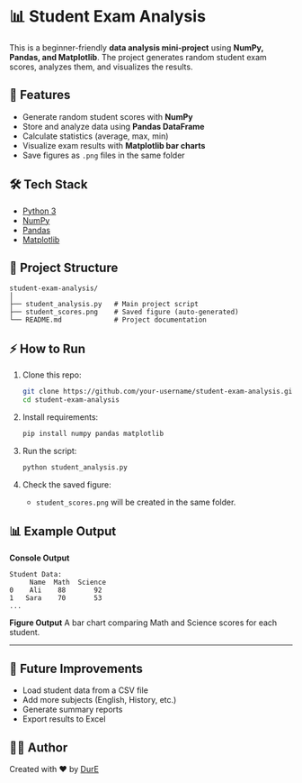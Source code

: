 # 📊 Student Exam Analysis

This is a beginner-friendly **data analysis mini-project** using **NumPy, Pandas, and Matplotlib**.
The project generates random student exam scores, analyzes them, and visualizes the results.

## 🚀 Features

* Generate random student scores with **NumPy**
* Store and analyze data using **Pandas DataFrame**
* Calculate statistics (average, max, min)
* Visualize exam results with **Matplotlib bar charts**
* Save figures as `.png` files in the same folder

## 🛠 Tech Stack

* [Python 3](https://www.python.org/)
* [NumPy](https://numpy.org/)
* [Pandas](https://pandas.pydata.org/)
* [Matplotlib](https://matplotlib.org/)

## 📂 Project Structure

```
student-exam-analysis/
│
├── student_analysis.py   # Main project script
├── student_scores.png    # Saved figure (auto-generated)
└── README.md             # Project documentation
```

## ⚡ How to Run

1. Clone this repo:

   ```bash
   git clone https://github.com/your-username/student-exam-analysis.git
   cd student-exam-analysis
   ```
2. Install requirements:

   ```bash
   pip install numpy pandas matplotlib
   ```
3. Run the script:

   ```bash
   python student_analysis.py
   ```
4. Check the saved figure:

   * `student_scores.png` will be created in the same folder.


## 📊 Example Output

**Console Output**

```
Student Data:
     Name  Math  Science
0    Ali    88       92
1   Sara    70       53
...
```

**Figure Output**
A bar chart comparing Math and Science scores for each student.

---

## 🎯 Future Improvements

* Load student data from a CSV file
* Add more subjects (English, History, etc.)
* Generate summary reports
* Export results to Excel


## 👩‍💻 Author

Created with ❤️ by [DurE]([https://github.com/dev-dur])
